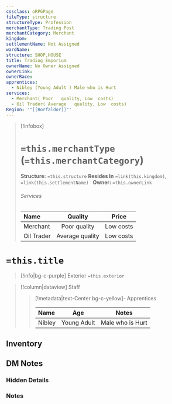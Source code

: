 ```yaml
---
cssclass: oRPGPage
fileType: structure
structureType: Profession
merchantType: Trading Post
merchantCategory: Merchant
kingdom: 
settlementName: Not Assigned
wardName: 
structure: SHOP,HOUSE
title: Trading Emporium
ownerName: No Owner Assigned
ownerLink: 
ownerRace: 
apprentices:
  - Nibley (Young Adult ) Male who is Hurt
services:
  - Merchant( Poor   quality, Low  costs)
  - Oil Trader( Average   quality, Low  costs)
Region: '"[[Borfaldor]]"'
---
```



> [!infobox] 
> # `=this.merchantType` (`=this.merchantCategory`)
> **Structure:** `=this.structure`
> **Resides In** `=link(this.kingdom)`, `=link(this.settlementName) `
>  **Owner:** `=this.ownerLink`
> ###### Services 
> |Name | Quality | Price |
> |:---|:---:|:---:| 
> | Merchant |  Poor   quality |  Low  costs | 
> | Oil Trader |  Average   quality |  Low  costs | 
 

# `=this.title`
> [!info|bg-c-purple] Exterior
 `=this.exterior`

> [!column|dataview] Staff
>> [!metadata|text-Center bg-c-yellow]- Apprentices
>>
>> |Name | Age | Notes |
>> |:---|:---:|:---:| 
>> | Nibley  | Young Adult  |  Male who is Hurt   | 

>
>

## Inventory



## DM Notes

### Hidden Details

### Notes 


